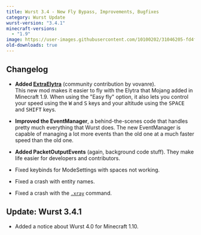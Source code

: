 ```yaml
---
title: Wurst 3.4 - New Fly Bypass, Improvements, Bugfixes
category: Wurst Update
wurst-version: "3.4.1"
minecraft-versions:
  - "1.9"
image: https://user-images.githubusercontent.com/10100202/31046205-fd4f2ffa-a5f4-11e7-9198-288df6b75d8d.jpg
old-downloads: true
---
```

## Changelog

- **Added [ExtraElytra](/wiki/Mods/ExtraElytra)** (community contribution by vovanre).  
This new mod makes it easier to fly with the Elytra that Mojang added in Minecraft 1.9. When using the "Easy fly" option, it also lets you control your speed using the <kbd>W</kbd> and <kbd>S</kbd> keys and your altitude using the <kbd>SPACE</kbd> and <kbd>SHIFT</kbd> keys.

- **Improved the EventManager**, a behind-the-scenes code that handles pretty much everything that Wurst does. The new EventManager is capable of managing a lot more events than the old one at a much faster speed than the old one.

- **Added PacketOutputEvents** (again, background code stuff). They make life easier for developers and contributors.

- Fixed keybinds for ModeSettings with spaces not working.

- Fixed a crash with entity names.

- Fixed a crash with the [`.xray`](https://wiki.wurstclient.net/cmd/xray) command.

## Update: Wurst 3.4.1

- Added a notice about Wurst 4.0 for Minecraft 1.10.
